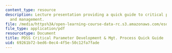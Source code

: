 ```yaml
---
content_type: resource
description: Lecture presentation providing a quick guide to critical parameter development
  and management.
file: /media/https%3A/open-learning-course-data-rc.s3.amazonaws.com/esd-33-systems-engineering-summer-2010/69261b72bed60ec44f5e50c12fa7fade_MITESD_33SUM10_lec07b.pdf
file_type: application/pdf
resourcetype: Document
title: PDSS Critical Parameter Development & Mgt. Process Quick Guide
uid: 69261b72-bed6-0ec4-4f5e-50c12fa7fade
---
```

